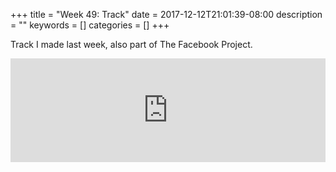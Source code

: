 +++
title = "Week 49: Track"
date = 2017-12-12T21:01:39-08:00
description = ""
keywords = []
categories = []
+++

Track I made last week, also part of The Facebook Project.

<iframe width="100%" height="166" scrolling="no" frameborder="no" src="https://w.soundcloud.com/player/?url=https%3A//api.soundcloud.com/tracks/367395878&amp;color=%23ff5500&amp;auto_play=false&amp;hide_related=false&amp;show_comments=true&amp;show_user=true&amp;show_reposts=false&amp;show_teaser=true"></iframe>

